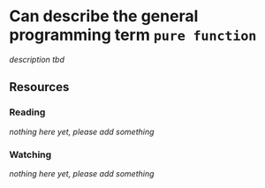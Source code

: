 # Can describe the general programming term `pure function`

_description tbd_

## Resources

### Reading

_nothing here yet, please add something_

### Watching

_nothing here yet, please add something_
